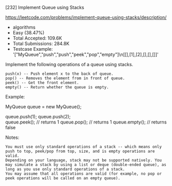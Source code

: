 [232] Implement Queue using Stacks  

https://leetcode.com/problems/implement-queue-using-stacks/description/

* algorithms
* Easy (38.47%)
* Total Accepted:    109.6K
* Total Submissions: 284.8K
* Testcase Example:  '["MyQueue","push","push","peek","pop","empty"]\n[[],[1],[2],[],[],[]]'

Implement the following operations of a queue using stacks.


	push(x) -- Push element x to the back of queue.
	pop() -- Removes the element from in front of queue.
	peek() -- Get the front element.
	empty() -- Return whether the queue is empty.


Example:


MyQueue queue = new MyQueue();

queue.push(1);
queue.push(2);  
queue.peek();  // returns 1
queue.pop();   // returns 1
queue.empty(); // returns false

Notes:


	You must use only standard operations of a stack -- which means only push to top, peek/pop from top, size, and is empty operations are valid.
	Depending on your language, stack may not be supported natively. You may simulate a stack by using a list or deque (double-ended queue), as long as you use only standard operations of a stack.
	You may assume that all operations are valid (for example, no pop or peek operations will be called on an empty queue).


